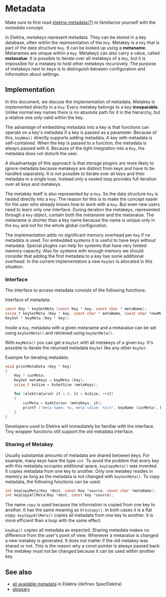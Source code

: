 # Metadata

Make sure to first read [elektra-metadata(7)](/doc/help/elektra-metadata.md)
to familiarize yourself with the _metadata_ concept.

In Elektra, _metakeys_ represent metadata. They can be stored in a key
database, often within the representation of the `Key`. Metakey is a
`Key` that is part of the data structure `Key`. It can be looked up
using a **metaname**. Metanames are unique within a `Key`. Metakeys can
also carry a value, called **metavalue**. It is possible to iterate
over all metakeys of a `Key`, but it is impossible for a metakey to hold
other metakeys recursively. The purpose of metakeys next to keys is to
distinguish between configuration and information about settings.

## Implementation

In this document, we discuss the implementation of metadata. Metakey
is implemented directly in a `Key`: Every metakey belongs to a key
**inseparable**. Unlike normal key names there is no absolute path for
it in the hierarchy, but a relative one only valid within the key.

The advantage of embedding metadata into a key is that functions
can operate on a key's metadata if a key is passed as a parameter.
Because of this, `keyNew()` directly supports adding metadata. A key
with metadata is self-contained. When the key is passed to a function,
the metadata is always passed with it. Because of the tight integration
into a `Key`, the metadata does not disturb the user.

A disadvantage of this approach is that storage plugins are more likely
to ignore metadata because metakeys are distinct from keys and have to
be handled separately. It is not possible to iterate over all keys and
their metadata in a single loop. Instead only a nested loop provides
full iteration over all keys and metakeys.

The metakey itself is also represented by a `Key`. So the data structure
`Key` is nested directly into a `Key`. The reason for this is to
make the concept easier for the user who already knows how to work
with a `Key`. But even new users need to learn only one interface.
During iteration the metakeys, represented through a `Key` object,
contain both the metaname and the metavalue. The metaname is shorter
than a key name because the name is unique only in the `Key` and not
for the whole global configuration.

The implementation adds no significant memory overhead per `Key` if
no metadata is used. For embedded systems it is useful to have keys
without metadata. Special plugins can help for systems that have very
limited memory capacity. Also for systems with enough memory we should
consider that adding the first metadata to a key has some additional
overhead. In the current implementation a new `KeySet` is allocated in
this situation.

### Interface

The interface to access metadata consists of the following functions:

Interface of metadata:

```c
const Key * keyGetMeta (const Key * key, const char * metaName);
ssize_t keySetMeta (Key * key, const char * metaName, const char *newMetaString);
KeySet * keyMeta (Key * key);
```

Inside a `Key`, metadata with a given metaname and a metavalue can be set
using `keySetMeta()` and retrieved using `keyGetMeta()`.

With `keyMeta()` you can get a `KeySet` with all metakeys of a given `Key`.
It's possible to iterate the returned metadata `KeySet` like any other `KeySet`.

Example for iterating metadata:

```c
void printMetaData (Key * key)
{
    Key * curMeta;
    KeySet metaKeys = keyMeta (key);
    ssize_t ksSize = ksGetSize (metaKeys);

    for (elektraCursor it = 0; it < ksSize; ++it)
    {
        curMeta = ksAtCursor (metaKeys, it);
        printf ("meta name: %s, meta value: %s\n", keyName (curMeta), keyString (curMeta));
    }
}
```

Developers used to Elektra will immediately be familiar with the interface.
Tiny wrapper functions still support the old metadata interface.

### Sharing of Metakey

Usually substantial amounts of metadata are shared between keys.
For example, many keys have the type `int`.
To avoid the problem that every key with this
metadata occupies additional space, `keyCopyMeta()` was invented.
It copies metadata from one key to another.
Only one metakey resides in memory
as long as the metadata is not changed with `keySetMeta()`.
To copy metadata, the following functions can be used:

```c
int keyCopyMeta(Key *dest, const Key *source, const char *metaName);
int keyCopyAllMeta(Key *dest, const Key *source);
```

The name `copy` is used because the information is copied from one key to
another. It has the same meaning as in `ksCopy()`.
In both cases it is a flat copy.
`keyCopyAllMeta()` copies all metadata from one key to another.
It is more efficient than a loop with the same effect.

`keyDup()` copies all metadata as expected.
Sharing metadata makes no difference from the user's point of view.
Whenever a metavalue is changed a new metakey is generated.
It does not matter if the old metakey was shared or not.
This is the reason why a const pointer is always passed back.
The metakey must not be changed because it can be used within another
key.

## See also

- [all available metadata](/doc/METADATA.ini) in Elektra (defines SpecElektra)
- [glossary](/doc/help/elektra-glossary.md)
